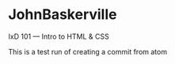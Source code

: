 # JohnBaskerville
IxD 101 — Intro to HTML &amp; CSS

This is a test run of creating a commit from atom
